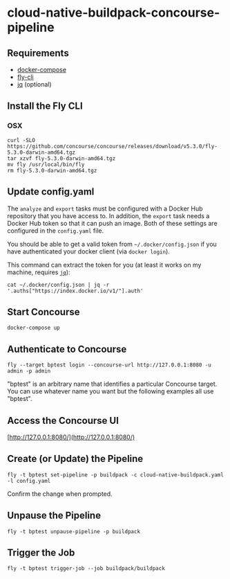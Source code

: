 # cloud-native-buildpack-concourse-pipeline

## Requirements

* [docker-compose](https://docs.docker.com/compose/)
* [fly-cli](https://github.com/concourse/concourse/releases/tag/v5.3.0)
* [jq](https://stedolan.github.io/jq/) (optional)

## Install the Fly CLI ###

### OSX

```shell
curl -SLO https://github.com/concourse/concourse/releases/download/v5.3.0/fly-5.3.0-darwin-amd64.tgz
tar xzvf fly-5.3.0-darwin-amd64.tgz
mv fly /usr/local/bin/fly
rm fly-5.3.0-darwin-amd64.tgz
```

## Update config.yaml

The `analyze` and `export` tasks must be configured with a Docker Hub repository that you have access to. In addition, the `export` task needs a Docker Hub token so that it can push an image. Both of these settings are configured in the `config.yaml` file.

You should be able to get a valid token from `~/.docker/config.json` if you have authenticated your docker client (via `docker login`).

This command can extract the token for you (at least it works on my machine, requires [`jq`](https://stedolan.github.io/jq/)):

```shell
cat ~/.docker/config.json | jq -r '.auths["https://index.docker.io/v1/"].auth'
```

## Start Concourse

```shell
docker-compose up
```

## Authenticate to Concourse

```shell
fly --target bptest login --concourse-url http://127.0.0.1:8080 -u admin -p admin
```

"bptest" is an arbitrary name that identifies a particular Concourse target. You can use whatever name you want but the following examples all use "bptest".

## Access the Concourse UI

[http://127.0.0.1:8080/](http://127.0.0.1:8080/)

## Create (or Update) the Pipeline

```shell
fly -t bptest set-pipeline -p buildpack -c cloud-native-buildpack.yaml -l config.yaml
```

Confirm the change when prompted.

## Unpause the Pipeline

```shell
fly -t bptest unpause-pipeline -p buildpack
```

## Trigger the Job

```shell
fly -t bptest trigger-job --job buildpack/buildpack
```
